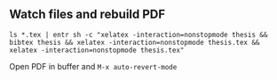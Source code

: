 ## Watch files and rebuild PDF

`ls *.tex | entr sh -c "xelatex -interaction=nonstopmode thesis && bibtex thesis && xelatex -interaction=nonstopmode thesis.tex && xelatex -interaction=nonstopmode thesis.tex"`

Open PDF in buffer and `M-x auto-revert-mode`
